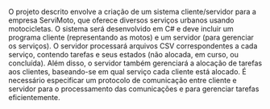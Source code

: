 O projeto descrito envolve a criação de um sistema cliente/servidor para a empresa ServiMoto, que oferece diversos serviços urbanos usando motocicletas. O sistema será desenvolvido em C# e deve incluir um programa cliente (representando as motos) e um servidor (para gerenciar os serviços). O servidor processará arquivos CSV correspondentes a cada serviço, contendo tarefas e seus estados (não alocada, em curso, ou concluída). Além disso, o servidor também gerenciará a alocação de tarefas aos clientes, baseando-se em qual serviço cada cliente está alocado. É necessário especificar um protocolo de comunicação entre cliente e servidor para o processamento das comunicações e para gerenciar tarefas eficientemente.
